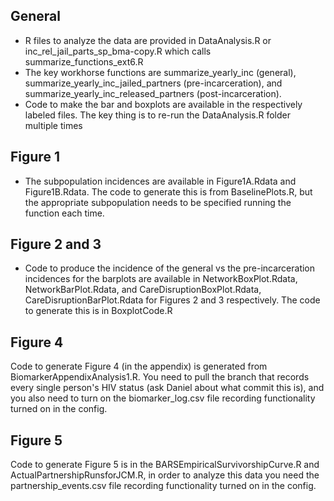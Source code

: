 ## General
 - R files to analyze the data are provided in DataAnalysis.R or inc_rel_jail_parts_sp_bma-copy.R which calls summarize_functions_ext6.R
 - The key workhorse functions are summarize_yearly_inc (general), summarize_yearly_inc_jailed_partners (pre-incarceration), and summarize_yearly_inc_released_partners (post-incarceration).
 - Code to make the bar and boxplots are available in the respectively labeled files. The key thing is to re-run the DataAnalysis.R folder multiple times

## Figure 1
- The subpopulation incidences are available in Figure1A.Rdata and Figure1B.Rdata. The code to generate this is from BaselinePlots.R, but the appropriate subpopulation needs to be specified running the function each time.

## Figure 2 and 3
 - Code to produce the incidence of the general vs the pre-incarceration incidences for the barplots are available in NetworkBoxPlot.Rdata, NetworkBarPlot.Rdata, and CareDisruptionBoxPlot.Rdata, CareDisruptionBarPlot.Rdata for Figures 2 and 3 respectively. The code to generate this is in BoxplotCode.R

## Figure 4
Code to generate Figure 4 (in the appendix) is generated from BiomarkerAppendixAnalysis1.R. You need to pull the branch that records every single person's HIV status (ask Daniel about what commit this is), and you also need to turn on the biomarker_log.csv file recording functionality turned on in the config. 

## Figure 5
Code to generate Figure 5 is in the BARSEmpiricalSurvivorshipCurve.R and ActualPartnershipRunsforJCM.R, in order to analyze this data you need the partnership_events.csv file recording functionality turned on in the config.
